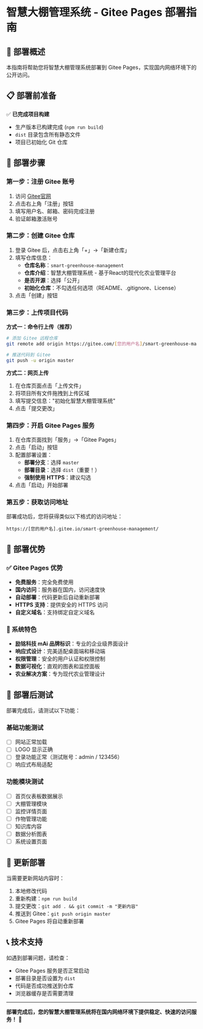 # 智慧大棚管理系统 - Gitee Pages 部署指南

## 🚀 部署概述

本指南将帮助您将智慧大棚管理系统部署到 Gitee Pages，实现国内网络环境下的公开访问。

## 📋 部署前准备

✅ **已完成项目构建**
- 生产版本已构建完成 (`npm run build`)
- `dist` 目录包含所有静态文件
- 项目已初始化 Git 仓库

## 🔧 部署步骤

### 第一步：注册 Gitee 账号

1. 访问 [Gitee官网](https://gitee.com/)
2. 点击右上角「注册」按钮
3. 填写用户名、邮箱、密码完成注册
4. 验证邮箱激活账号

### 第二步：创建 Gitee 仓库

1. 登录 Gitee 后，点击右上角「+」→「新建仓库」
2. 填写仓库信息：
   - **仓库名称**：`smart-greenhouse-management`
   - **仓库介绍**：智慧大棚管理系统 - 基于React的现代化农业管理平台
   - **是否开源**：选择「公开」
   - **初始化仓库**：不勾选任何选项（README、.gitignore、License）
3. 点击「创建」按钮

### 第三步：上传项目代码

**方式一：命令行上传（推荐）**

```bash
# 添加 Gitee 远程仓库
git remote add origin https://gitee.com/[您的用户名]/smart-greenhouse-management.git

# 推送代码到 Gitee
git push -u origin master
```

**方式二：网页上传**

1. 在仓库页面点击「上传文件」
2. 将项目所有文件拖拽到上传区域
3. 填写提交信息："初始化智慧大棚管理系统"
4. 点击「提交更改」

### 第四步：开启 Gitee Pages 服务

1. 在仓库页面找到「服务」→「Gitee Pages」
2. 点击「启动」按钮
3. 配置部署设置：
   - **部署分支**：选择 `master`
   - **部署目录**：选择 `dist`（重要！）
   - **强制使用 HTTPS**：建议勾选
4. 点击「启动」开始部署

### 第五步：获取访问地址

部署成功后，您将获得类似以下格式的访问地址：
```
https://[您的用户名].gitee.io/smart-greenhouse-management/
```

## 🎯 部署优势

### ✅ Gitee Pages 优势
- **免费服务**：完全免费使用
- **国内访问**：服务器在国内，访问速度快
- **自动部署**：代码更新后自动重新部署
- **HTTPS 支持**：提供安全的 HTTPS 访问
- **自定义域名**：支持绑定自定义域名

### 🌟 系统特色
- **励铭科技 mAi 品牌标识**：专业的企业级界面设计
- **响应式设计**：完美适配桌面端和移动端
- **权限管理**：安全的用户认证和权限控制
- **数据可视化**：直观的图表和监控面板
- **农业解决方案**：专为现代农业管理设计

## 🧪 部署后测试

部署完成后，请测试以下功能：

### 基础功能测试
- [ ] 网站正常加载
- [ ] LOGO 显示正确
- [ ] 登录功能正常（测试账号：admin / 123456）
- [ ] 响应式布局适配

### 功能模块测试
- [ ] 首页仪表板数据展示
- [ ] 大棚管理模块
- [ ] 监控详情页面
- [ ] 作物管理功能
- [ ] 知识库内容
- [ ] 数据分析图表
- [ ] 系统设置页面

## 🔄 更新部署

当需要更新网站内容时：

1. 本地修改代码
2. 重新构建：`npm run build`
3. 提交更改：`git add . && git commit -m "更新内容"`
4. 推送到 Gitee：`git push origin master`
5. Gitee Pages 将自动重新部署

## 📞 技术支持

如遇到部署问题，请检查：
- Gitee Pages 服务是否正常启动
- 部署目录是否设置为 `dist`
- 代码是否成功推送到仓库
- 浏览器缓存是否需要清理

---

**部署完成后，您的智慧大棚管理系统将在国内网络环境下提供稳定、快速的访问服务！** 🎉